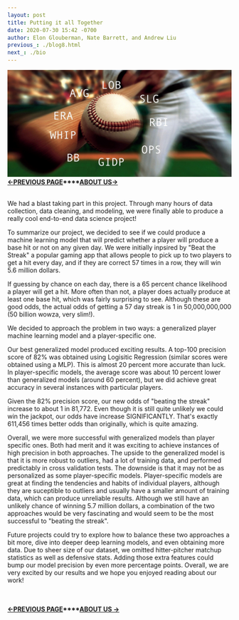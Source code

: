 ```yaml
---
layout: post
title: Putting it all Together
date: 2020-07-30 15:42 -0700
author: Elon Glouberman, Nate Barrett, and Andrew Liu
previous_: ./blog8.html
next_: ./bio
---
```

![baseball](./images/baseball_stats.jpg "baseball")
**[<-PREVIOUS PAGE]({{page.previous_}} "previous")****[ABOUT US->]({{page.next_}} "next")**   <br><br>

We had a blast taking part in this project. Through many hours of data collection, data cleaning, and modeling, we were finally able to produce a really cool end-to-end data science project!

To summarize our project, we decided to see if we could produce a machine learning model that will predict whether a player will produce a base hit or not on any given day. We were initially inpsired by "Beat the Streak" a popular gaming app that allows people to pick up to two players to get a hit every day, and if they are correct 57 times in a row, they will win 5.6 million dollars. 

If guessing by chance on each day, there is a 65 percent chance likelihood a player will get a hit. More often than not, a player does actually produce at least one base hit, which was fairly surprising to see. Although these are good odds, the actual odds of getting a 57 day streak is 1 in 50,000,000,000 (50 billion wowza, very slim!).

We decided to approach the problem in two ways: a generalized player machine learning model and a player-specific one. 

Our best generalized model produced exciting results. A top-100 precision score of 82% was obtained using Logisitic Regression (similar scores were obtained using a MLP). This is almost 20 percent more accurate than luck. In player-specific models, the average score was about 10 percent lower than generalized models (around 60 percent), but we did achieve great accuracy in several instances with particular players.

Given the 82% precision score, our new odds of "beating the streak" increase to about 1 in 81,772. Even though it is still quite unlikely we could win the jackpot, our odds have increase SIGNIFICANTLY. That's exactly 611,456 times better odds than originally, which is quite amazing.

Overall, we were more successful with generalized models than player specific ones. Both had merit and it was exciting to achieve instances of high precision in both approaches. The upside to the generalized model is that it is more robust to outliers, had a lot of training data, and performed predictably in cross validation tests. The downside is that it may not be as personalized as some player-specific models. Player-specific models are great at finding the tendencies and habits of individual players, although they are suceptible to outliers and usually have a smaller amount of training data, which can produce unreliable results. Although we still have an unlikely chance of winning 5.7 million dollars, a combination of the two approaches would be very fascinating and would seem to be the most successful to "beating the streak".

Future projects could try to explore how to balance these two approaches a bit more, dive into deeper deep learning models, and even obtaining more data. Due to sheer size of our dataset, we omitted hitter-pitcher matchup statistics as well as defensive stats. Adding those extra features could bump our model precision by even more percentage points. Overall, we are very excited by our results and we hope you enjoyed reading about our work!

<br><br>
**[<-PREVIOUS PAGE]({{page.previous_}} "previous")****[ABOUT US ->]({{page.next_}} "next")** 
